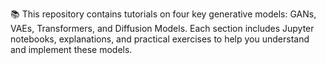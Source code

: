 📚 This repository contains tutorials on four key generative models: GANs, VAEs, Transformers, and Diffusion Models. Each section includes Jupyter notebooks, explanations, and practical exercises to help you understand and implement these models.


